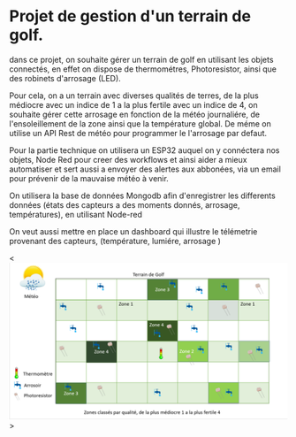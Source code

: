 # Projet de gestion d'un terrain de golf.

<p>dans ce projet, on souhaite gérer un terrain de golf en utilisant les objets connectés, en effet on dispose de thermométres, Photoresistor,
ainsi que des robinets d'arrosage (LED).<p>
  
<p> Pour cela, on a un terrain avec diverses qualités de terres, de la plus médiocre avec un indice de 1 a la plus fertile avec un indice de 4, on souhaite gérer cette arrosage en fonction de la météo journaliére, de l'ensoleillement de la zone ainsi que la température global.
De méme on utilise un API Rest de météo pour programmer le l'arrosage par defaut. <p>
  
<p> Pour la partie technique on utilisera un ESP32 auquel on y connéctera nos objets, Node Red pour creer des workflows et ainsi aider a mieux automatiser et sert aussi a envoyer des alertes aux abbonées, via un email pour prévenir de la mauvaise météo à venir. <p>
  
<p>On utilisera la base de données Mongodb afin d'enregistrer les differents données (états des capteurs a des moments donnés, arrosage, températures), en utilisant Node-red <p>
<p> On veut aussi mettre en place un dashboard qui illustre le télémetrie provenant des capteurs, (température, lumiére, arrosage )<p>

<![Schéma](/img/Terrin_golf.png)>